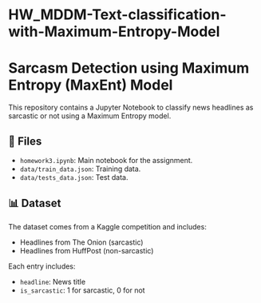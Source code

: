 # HW_MDDM-Text-classification-with-Maximum-Entropy-Model

# Sarcasm Detection using Maximum Entropy (MaxEnt) Model

This repository contains a Jupyter Notebook to classify news headlines as sarcastic or not using a Maximum Entropy model.

## 📂 Files

- `homework3.ipynb`: Main notebook for the assignment.
- `data/train_data.json`: Training data.
- `data/tests_data.json`: Test data.

## 📊 Dataset

The dataset comes from a Kaggle competition and includes:
- Headlines from The Onion (sarcastic)
- Headlines from HuffPost (non-sarcastic)

Each entry includes:
- `headline`: News title
- `is_sarcastic`: 1 for sarcastic, 0 for not

